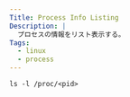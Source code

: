 ```yaml
---
Title: Process Info Listing
Description: |
  プロセスの情報をリスト表示する。
Tags:
  - linux
  - process
---
```


```shell
ls -l /proc/<pid>
```
